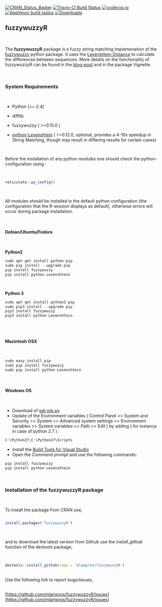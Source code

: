 
[![CRAN_Status_Badge](http://www.r-pkg.org/badges/version/fuzzywuzzyR)](http://cran.r-project.org/package=fuzzywuzzyR)
[![Travis-CI Build Status](https://travis-ci.org/mlampros/fuzzywuzzyR.svg?branch=master)](https://travis-ci.org/mlampros/fuzzywuzzyR)
[![codecov.io](https://codecov.io/github/mlampros/fuzzywuzzyR/coverage.svg?branch=master)](https://codecov.io/github/mlampros/fuzzywuzzyR?branch=master)
[![AppVeyor build status](https://ci.appveyor.com/api/projects/status/github/mlampros/fuzzywuzzyR?branch=master&svg=true)](https://ci.appveyor.com/project/mlampros/fuzzywuzzyR/branch/master)
[![Downloads](http://cranlogs.r-pkg.org/badges/grand-total/fuzzywuzzyR?color=blue)](http://www.r-pkg.org/pkg/fuzzywuzzyR)


## fuzzywuzzyR
<br>

The **fuzzywuzzyR** package is a fuzzy string matching implemenation of the [fuzzywuzzy](https://github.com/seatgeek/fuzzywuzzy) python package. It uses the [Levenshtein Distance](https://en.wikipedia.org/wiki/Levenshtein_distance) to calculate the differences between sequences. More details on the functionality of fuzzywuzzyR can be found in the [blog-post](http://mlampros.github.io/2017/04/13/fuzzywuzzyR_package/) and in the package Vignette.


<br>

### **System Requirements**

<br>

* Python (>= 2.4)

* difflib

* fuzzywuzzy ( >=0.15.0 )

* [python-Levenshtein](https://github.com/ztane/python-Levenshtein/) ( >=0.12.0, optional, provides a 4-10x speedup in String Matching, though may result in differing results for certain cases)

<br>

Before the installation of any python modules one should check the python-configuration using :

<br>

```R
reticulate::py_config()

```
<br>

All modules should be installed in the default python configuration (the configuration that the R-session displays as default), otherwise errors will occur during package installation. 

<br>

#### **Debian/Ubuntu/Fedora**

<br>

**Python2**

```R
sudo apt-get install python-pip
sudo pip install --upgrade pip
pip install fuzzywuzzy
pip install python-Levenshtein
```
<br>

**Python 3**

```R
sudo apt-get install python3-pip
sudo pip3 install --upgrade pip
pip3 install fuzzywuzzy
pip3 install python-Levenshtein
```
<br><br>



#### **Macintosh OSX** 
<br>

```R
sudo easy_install pip
sudo pip install fuzzywuzzy
sudo pip install python-Levenshtein
```
<br>

#### **Windows OS**

<br>

* Download of [get-pip.py](https://bootstrap.pypa.io/get-pip.py)
* Update of the Environment variables ( Control Panel >> System and Security >> System >> Advanced system settings >> Environment variables >> System variables >> Path >> Edit ) by adding ( for instance in case of python 2.7 ) : 
```R
C:\Python27;C:\Python27\Scripts
```

* Install the [Build Tools for Visual Studio](https://visualstudio.microsoft.com/downloads/#build-tools-for-visual-studio-2017)
* Open the *Command prompt* and use the following commands:
```R
pip install fuzzywuzzy
pip install python-Levenshtein
```

<br>

### **Installation of the fuzzywuzzyR package**

<br>

To install the package from CRAN use, 

```R

install.packages('fuzzywuzzyR')


```
<br>

and to download the latest version from Github use the *install_github* function of the devtools package,
<br><br>

```R

devtools::install_github(repo = 'mlampros/fuzzywuzzyR')

```
<br>
Use the following link to report bugs/issues,
<br><br>

[https://github.com/mlampros/fuzzywuzzyR/issues](https://github.com/mlampros/fuzzywuzzyR/issues)

<br>
